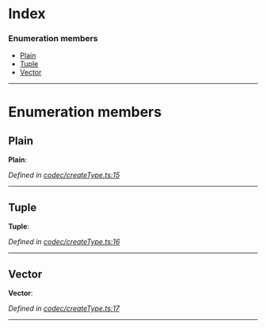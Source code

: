

# Index

### Enumeration members

* [Plain](_codec_createtype_.typedefinfo.md#plain)
* [Tuple](_codec_createtype_.typedefinfo.md#tuple)
* [Vector](_codec_createtype_.typedefinfo.md#vector)

---

# Enumeration members

<a id="plain"></a>

##  Plain

**Plain**: 

*Defined in [codec/createType.ts:15](https://github.com/polkadot-js/api/blob/27b2885/packages/types/src/codec/createType.ts#L15)*

___
<a id="tuple"></a>

##  Tuple

**Tuple**: 

*Defined in [codec/createType.ts:16](https://github.com/polkadot-js/api/blob/27b2885/packages/types/src/codec/createType.ts#L16)*

___
<a id="vector"></a>

##  Vector

**Vector**: 

*Defined in [codec/createType.ts:17](https://github.com/polkadot-js/api/blob/27b2885/packages/types/src/codec/createType.ts#L17)*

___

